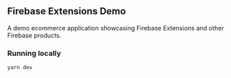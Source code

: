 ## Firebase Extensions Demo

A demo ecommerce application showcasing Firebase Extensions and other Firebase products.


### Running locally

```bash
yarn dev
```
